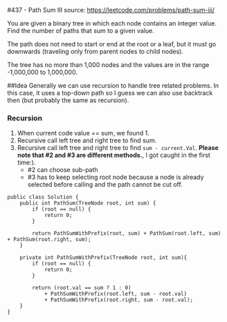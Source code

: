 #437 - Path Sum III
source: https://leetcode.com/problems/path-sum-iii/

You are given a binary tree in which each node contains an integer value. Find the number of paths that sum to a given value.

The path does not need to start or end at the root or a leaf, but it must go downwards (traveling only from parent nodes to child nodes).

The tree has no more than 1,000 nodes and the values are in the range -1,000,000 to 1,000,000.

##Idea
Generally we can use recursion to handle tree related problems. In this case, it uses a top-down path so I guess we can also use backtrack then (but probably the same as recursion).

### Recursion
1. When current code value == sum, we found 1.
2. Recursive call left tree and right tree to find sum.
3. Recursive call left tree and right tree to find `sum - current.Val`. **Please note that #2 and #3 are different methods.**, I got caught in the first time:).
	* #2 can choose sub-path
	* #3 has to keep selecting root node because a node is already selected before calling and the path cannot be cut off. 

```
public class Solution {
    public int PathSum(TreeNode root, int sum) {
        if (root == null) {
            return 0;
        }
        
        return PathSumWithPrefix(root, sum) + PathSum(root.left, sum) + PathSum(root.right, sum);
    }
    
    private int PathSumWithPrefix(TreeNode root, int sum){
        if (root == null) {
            return 0;
        }
        
        return (root.val == sum ? 1 : 0) 
            + PathSumWithPrefix(root.left, sum - root.val)
            + PathSumWithPrefix(root.right, sum - root.val);
    }
}
```
